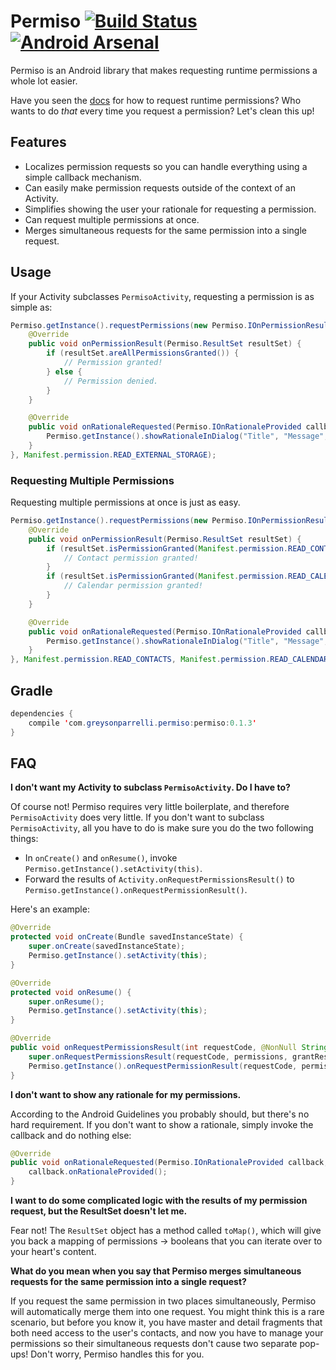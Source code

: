 Permiso [![Build Status](https://travis-ci.org/greysonp/permiso.svg?branch=master)](https://travis-ci.org/greysonp/permiso) [![Android Arsenal](https://img.shields.io/badge/Android%20Arsenal-Permiso-green.svg?style=true)](https://android-arsenal.com/details/1/2818)
=======

Permiso is an Android library that makes requesting runtime permissions a whole lot easier.

Have you seen the [docs](http://developer.android.com/training/permissions/requesting.html) for how to request runtime permissions? Who wants to do *that* every time you request a permission? Let's clean this up!

Features
--------
* Localizes permission requests so you can handle everything using a simple callback mechanism.
* Can easily make permission requests outside of the context of an Activity.
* Simplifies showing the user your rationale for requesting a permission.
* Can request multiple permissions at once.
* Merges simultaneous requests for the same permission into a single request.

Usage
-----
If your Activity subclasses ```PermisoActivity```, requesting a permission is as simple as:

```java
Permiso.getInstance().requestPermissions(new Permiso.IOnPermissionResult() {
    @Override
    public void onPermissionResult(Permiso.ResultSet resultSet) {
        if (resultSet.areAllPermissionsGranted()) {
            // Permission granted!
        } else {
            // Permission denied.
        }
    }

    @Override
    public void onRationaleRequested(Permiso.IOnRationaleProvided callback, String... permissions) {
        Permiso.getInstance().showRationaleInDialog("Title", "Message", null, callback);
    }
}, Manifest.permission.READ_EXTERNAL_STORAGE);
```

### Requesting Multiple Permissions
Requesting multiple permissions at once is just as easy.

```java
Permiso.getInstance().requestPermissions(new Permiso.IOnPermissionResult() {
    @Override
    public void onPermissionResult(Permiso.ResultSet resultSet) {
        if (resultSet.isPermissionGranted(Manifest.permission.READ_CONTACTS)) {
            // Contact permission granted!
        }
        if (resultSet.isPermissionGranted(Manifest.permission.READ_CALENDAR)) {
            // Calendar permission granted!
        }
    }

    @Override
    public void onRationaleRequested(Permiso.IOnRationaleProvided callback, String... permissions) {
        Permiso.getInstance().showRationaleInDialog("Title", "Message", null, callback);
    }
}, Manifest.permission.READ_CONTACTS, Manifest.permission.READ_CALENDAR);
```

Gradle
------
```java
dependencies {
    compile 'com.greysonparrelli.permiso:permiso:0.1.3'
}
```

FAQ
---
**I don't want my Activity to subclass ```PermisoActivity```. Do I have to?**

Of course not! Permiso requires very little boilerplate, and therefore ```PermisoActivity``` does very little. If you don't want to subclass ```PermisoActivity```, all you have to do is make sure you do the two following things:

* In ```onCreate()``` and ```onResume()```, invoke ```Permiso.getInstance().setActivity(this)```.
* Forward the results of ```Activity.onRequestPermissionsResult()``` to ```Permiso.getInstance().onRequestPermissionResult()```.

Here's an example:

```java
@Override
protected void onCreate(Bundle savedInstanceState) {
    super.onCreate(savedInstanceState);
    Permiso.getInstance().setActivity(this);
}

@Override
protected void onResume() {
    super.onResume();
    Permiso.getInstance().setActivity(this);
}

@Override
public void onRequestPermissionsResult(int requestCode, @NonNull String[] permissions, @NonNull int[] grantResults) {
    super.onRequestPermissionsResult(requestCode, permissions, grantResults);
    Permiso.getInstance().onRequestPermissionResult(requestCode, permissions, grantResults);
}
```

**I don't want to show any rationale for my permissions.**

According to the Android Guidelines you probably should, but there's no hard requirement. If you don't want to show a rationale, simply invoke the callback and do nothing else:

```java
@Override
public void onRationaleRequested(Permiso.IOnRationaleProvided callback, String... permissions) {
    callback.onRationaleProvided();
}
```

**I want to do some complicated logic with the results of my permission request, but the ResultSet doesn't let me.**

Fear not! The ```ResultSet``` object has a method called ```toMap()```, which will give you back a mapping of permissions -> booleans that you can iterate over to your heart's content.

**What do you mean when you say that Permiso merges simultaneous requests for the same permission into a single request?**

If you request the same permission in two places simultaneously, Permiso will automatically merge them into one request. You might think this is a rare scenario, but before you know it, you have master and detail fragments that both need access to the user's contacts, and now you have to manage your permissions so their simultaneous requests don't cause two separate pop-ups! Don't worry, Permiso handles this for you.
